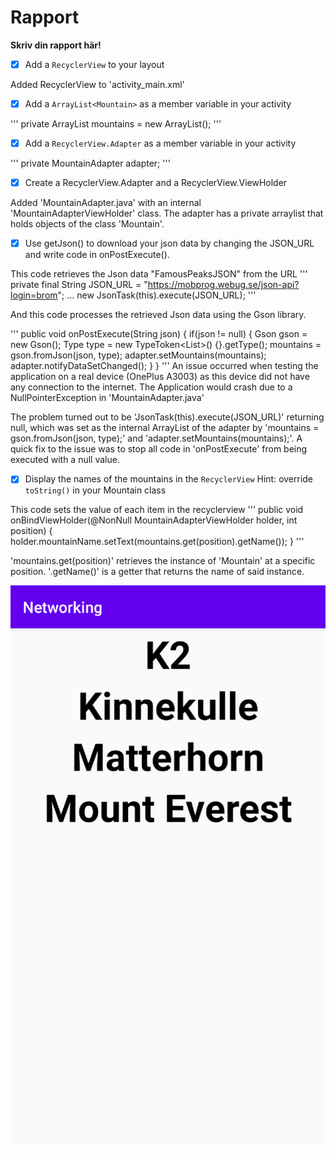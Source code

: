 
# Rapport

**Skriv din rapport här!**

- [x] Add a `RecyclerView` to your layout

Added RecyclerView to 'activity_main.xml'

- [x] Add a `ArrayList<Mountain>` as a member variable in your activity

'''
private ArrayList<Mountain> mountains = new ArrayList<Mountain>();
'''

- [x] Add a `RecyclerView.Adapter` as a member variable in your activity

'''
private MountainAdapter adapter;
'''

- [x] Create a RecyclerView.Adapter and a RecyclerView.ViewHolder

Added 'MountainAdapter.java' with an internal 'MountainAdapterViewHolder' class. The adapter has a
private arraylist that holds objects of the class 'Mountain'.

- [x] Use getJson() to download your json data by changing the JSON_URL and write code in onPostExecute().

This code retrieves the Json data "FamousPeaksJSON" from the URL
'''
private final String JSON_URL = "https://mobprog.webug.se/json-api?login=brom";
...
new JsonTask(this).execute(JSON_URL);
'''

And this code processes the retrieved Json data using the Gson library.

'''
public void onPostExecute(String json) {
    if(json != null)
    {
        Gson gson = new Gson();
        Type type = new TypeToken<List<Mountain>>() {}.getType();
        mountains = gson.fromJson(json, type);
        adapter.setMountains(mountains);
        adapter.notifyDataSetChanged();
    }
}
'''
An issue occurred when testing the application on a real device (OnePlus A3003) as this device did
not have any connection to the internet. The Application would crash due to a NullPointerException
in 'MountainAdapter.java'

The problem turned out to be 'JsonTask(this).execute(JSON_URL)' returning null, which was set
as the internal ArrayList of the adapter by 'mountains = gson.fromJson(json, type);' and
'adapter.setMountains(mountains);'. A quick fix to the issue was to stop all code in 'onPostExecute'
from being executed with a null value.

- [x] Display the names of the mountains in the `RecyclerView`
        Hint: override `toString()` in your Mountain class

This code sets the value of each item in the recyclerview
'''
public void onBindViewHolder(@NonNull MountainAdapterViewHolder holder, int position) {
    holder.mountainName.setText(mountains.get(position).getName());
}
'''

'mountains.get(position)' retrieves the instance of 'Mountain' at a specific position.
'.getName()' is a getter that returns the name of said instance.

![](Screenshot.png)